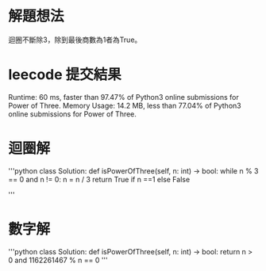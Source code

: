 # 解題想法
迴圈不斷除3，除到最後商數為1者為True。

# leecode 提交結果
Runtime: 60 ms, faster than 97.47% of Python3 online submissions for Power of Three.
Memory Usage: 14.2 MB, less than 77.04% of Python3 online submissions for Power of Three.

# 迴圈解
'''python
class Solution:
    def isPowerOfThree(self, n: int) -> bool:
        while n % 3 == 0 and n != 0:
            n = n / 3
        return True if n ==1 else False

'''
# 數字解
'''python
class Solution:
    def isPowerOfThree(self, n: int) -> bool:
        return n > 0 and 1162261467 % n == 0
'''